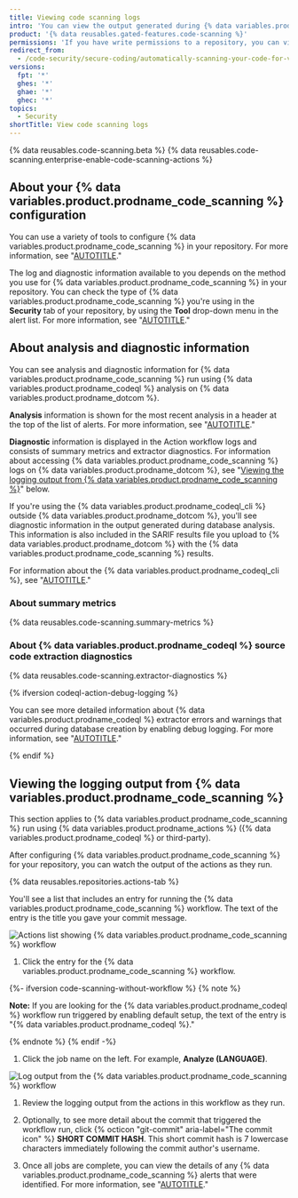 ```yaml
---
title: Viewing code scanning logs
intro: 'You can view the output generated during {% data variables.product.prodname_code_scanning %} analysis in {% data variables.location.product_location %}.'
product: '{% data reusables.gated-features.code-scanning %}'
permissions: 'If you have write permissions to a repository, you can view the {% data variables.product.prodname_code_scanning %} logs for that repository.'
redirect_from:
  - /code-security/secure-coding/automatically-scanning-your-code-for-vulnerabilities-and-errors/viewing-code-scanning-logs
versions:
  fpt: '*'
  ghes: '*'
  ghae: '*'
  ghec: '*'
topics:
  - Security
shortTitle: View code scanning logs
---
```


{% data reusables.code-scanning.beta %}
{% data reusables.code-scanning.enterprise-enable-code-scanning-actions %}

## About your {% data variables.product.prodname_code_scanning %} configuration

You can use a variety of tools to configure {% data variables.product.prodname_code_scanning %} in your repository. For more information, see  "[AUTOTITLE](/code-security/code-scanning/automatically-scanning-your-code-for-vulnerabilities-and-errors/configuring-code-scanning-for-a-repository#options-for-setting-up-code-scanning)."

The log and diagnostic information available to you depends on the method you use for {% data variables.product.prodname_code_scanning %} in your repository. You can check the type of {% data variables.product.prodname_code_scanning %} you're using in the **Security** tab of your repository, by using the **Tool** drop-down menu in the alert list. For more information, see "[AUTOTITLE](/code-security/code-scanning/automatically-scanning-your-code-for-vulnerabilities-and-errors/managing-code-scanning-alerts-for-your-repository#viewing-the-alerts-for-a-repository)."

## About analysis and diagnostic information

You can see analysis and diagnostic information for {% data variables.product.prodname_code_scanning %} run using {% data variables.product.prodname_codeql %} analysis on {% data variables.product.prodname_dotcom %}.

**Analysis** information is shown for the most recent analysis in a header at the top of the list of alerts. For more information, see "[AUTOTITLE](/code-security/code-scanning/automatically-scanning-your-code-for-vulnerabilities-and-errors/managing-code-scanning-alerts-for-your-repository#viewing-the-alerts-for-a-repository)."

**Diagnostic** information is displayed in the Action workflow logs and consists of summary metrics and extractor diagnostics. For information about accessing {% data variables.product.prodname_code_scanning %} logs on {% data variables.product.prodname_dotcom %}, see "[Viewing the logging output from {% data variables.product.prodname_code_scanning %}](#viewing-the-logging-output-from-code-scanning)" below.

If you're using the {% data variables.product.prodname_codeql_cli %} outside {% data variables.product.prodname_dotcom %}, you'll see diagnostic information in the output generated during database analysis. This information is also included in the SARIF results file you upload to {% data variables.product.prodname_dotcom %} with the {% data variables.product.prodname_code_scanning %} results.

For information about the {% data variables.product.prodname_codeql_cli %}, see "[AUTOTITLE](/code-security/code-scanning/using-codeql-code-scanning-with-your-existing-ci-system/configuring-codeql-cli-in-your-ci-system#viewing-log-and-diagnostic-information)."

### About summary metrics

{% data reusables.code-scanning.summary-metrics %}

### About {% data variables.product.prodname_codeql %} source code extraction diagnostics

{% data reusables.code-scanning.extractor-diagnostics %}

{% ifversion codeql-action-debug-logging %}

You can see more detailed information about {% data variables.product.prodname_codeql %} extractor errors and warnings that occurred during database creation by enabling debug logging. For more information, see "[AUTOTITLE](/code-security/code-scanning/automatically-scanning-your-code-for-vulnerabilities-and-errors/troubleshooting-the-codeql-workflow#creating-codeql-debugging-artifacts-by-re-running-jobs-with-debug-logging-enabled)."

{% endif %}

## Viewing the logging output from {% data variables.product.prodname_code_scanning %}

This section applies to {% data variables.product.prodname_code_scanning %} run using {% data variables.product.prodname_actions %} ({% data variables.product.prodname_codeql %} or third-party).

After configuring {% data variables.product.prodname_code_scanning %} for your repository, you can watch the output of the actions as they run.

{% data reusables.repositories.actions-tab %}

  You'll see a list that includes an entry for running the {% data variables.product.prodname_code_scanning %} workflow. The text of the entry is the title you gave your commit message.

  ![Actions list showing {% data variables.product.prodname_code_scanning %} workflow](/assets/images/help/repository/code-scanning-actions-list.png)

1. Click the entry for the {% data variables.product.prodname_code_scanning %} workflow.

{%- ifversion code-scanning-without-workflow %}
  {% note %}

  **Note:** If you are looking for the {% data variables.product.prodname_codeql %} workflow run triggered by enabling default setup, the text of the entry is "{% data variables.product.prodname_codeql %}."

  {% endnote %}
{% endif -%}

1. Click the job name on the left. For example, **Analyze (LANGUAGE)**.

  ![Log output from the {% data variables.product.prodname_code_scanning %} workflow](/assets/images/help/repository/code-scanning-logging-analyze-action.png)

1. Review the logging output from the actions in this workflow as they run.

1. Optionally, to see more detail about the commit that triggered the workflow run, click {% octicon "git-commit" aria-label="The commit icon" %} **SHORT COMMIT HASH**. This short commit hash is 7 lowercase characters immediately following the commit author's username.

1. Once all jobs are complete, you can view the details of any {% data variables.product.prodname_code_scanning %} alerts that were identified. For more information, see "[AUTOTITLE](/code-security/code-scanning/automatically-scanning-your-code-for-vulnerabilities-and-errors/managing-code-scanning-alerts-for-your-repository#viewing-the-alerts-for-a-repository)."

